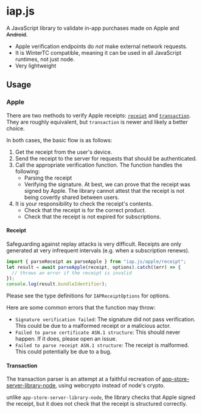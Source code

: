 # iap.js

A JavaScript library to validate in-app purchases made on Apple and ~~Android~~.

- Apple verification endpoints do _not_ make external network requests.
- It is WinterTC compatible, meaning it can be used in all JavaScript runtimes, not just node.
- Very lightweight

## Usage

### Apple

There are two methods to verify Apple receipts: [`receipt`](https://developer.apple.com/documentation/appstorereceipts/validating_receipts_on_the_device) and [`transaction`](https://medium.com/@ronaldmannak/how-to-validate-ios-and-macos-in-app-purchases-using-storekit-2-and-server-side-swift-98626641d3ea). They are roughly equivalent, but `transaction` is newer and likely a better choice.

In both cases, the basic flow is as follows:

1. Get the receipt from the user's device.
2. Send the receipt to the server for requests that should be authenticated.
3. Call the appropriate verification function. The function handles the following:
   - Parsing the receipt
   - Verifying the signature. At best, we can prove that the receipt was signed by Apple. The library cannot attest that the receipt is not being covertly shared between users.
4. It is your responsibility to check the receipt's contents.
   - Check that the receipt is for the correct product.
   - Check that the receipt is not expired for subscriptions.

#### Receipt

Safeguarding against replay attacks is very difficult. Receipts are only generated at very infrequent intervals (e.g. when a subscription renews).

```javascript
import { parseReceipt as parseApple } from "iap.js/apple/receipt";
let result = await parseApple(receipt, options).catch((err) => {
  // throws an error if the receipt is invalid
});
console.log(result.bundleIdentifier);
```

Please see the type definitions for `IAPReceiptOptions` for options.

Here are some common errors that the function may throw:

- `Signature verification failed`: The signature did not pass verification. This could be due to a malformed receipt or a malicious actor.
- `Failed to parse certificate ASN.1 structure`: This should never happen. If it does, please open an issue.
- `Failed to parse receipt ASN.1 structure`: The receipt is malformed. This could potentially be due to a bug.

#### Transaction

The transaction parser is an attempt at a faithful recreation of [app-store-server-library-node](https://github.com/apple/app-store-server-library-node/blob/1662832f6119e386da4bf1191230fe88baa27189/jws_verification.ts), using webcrypto instead of node's crypto.

unlike `app-store-server-library-node`, the library checks that Apple signed the receipt, but it does not check that the receipt is structured correctly.
